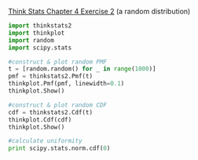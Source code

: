 [Think Stats Chapter 4 Exercise 2](http://greenteapress.com/thinkstats2/html/thinkstats2005.html#toc41) (a random distribution)

```python
import thinkstats2
import thinkplot
import random
import scipy.stats

#construct & plot random PMF
t = [random.random() for _ in range(1000)]
pmf = thinkstats2.Pmf(t)
thinkplot.Pmf(pmf, linewidth=0.1)
thinkplot.Show()

#construct & plot random CDF
cdf = thinkstats2.Cdf(t)
thinkplot.Cdf(cdf)
thinkplot.Show()

#calculate uniformity
print scipy.stats.norm.cdf(0)
```
